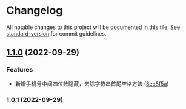 # Changelog

All notable changes to this project will be documented in this file. See [standard-version](https://github.com/conventional-changelog/standard-version) for commit guidelines.

## [1.1.0](https://github.com/lianhr12/business-tools/compare/v1.0.1...v1.1.0) (2022-09-29)


### Features

* 新增手机号中间四位数隐藏，去除字符串首尾空格方法 ([3ec8f5a](https://github.com/lianhr12/business-tools/commit/3ec8f5a085c9e08054c69b5195a4471b356e1bfd))

### 1.0.1 (2022-09-29)
